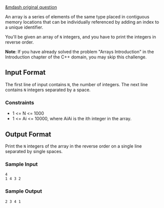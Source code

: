 
[&mdash original question](https://www.hackerrank.com/challenges/arrays-ds)

An array is a series of elements of the same type placed in contiguous memory
locations that can be individually referenced by adding an index to a unique
identifier.

You'll be given an array of `N` integers, and you have to print the integers
in reverse order.

**Note**: If you have already solved the problem "Arrays Introduction" in the
Introduction chapter of the C++ domain, you may skip this challenge.


## Input Format

The first line of input contains `N`, the number of integers. The next line
contains `N` integers separated by a space.

### Constraints

* 1 <= N <= 1000
* 1 <= Ai <= 10000, where AiAi is the ith integer in the array.

## Output Format

Print the `N` integers of the array in the reverse order on a single line
separated by single spaces.

### Sample Input

```
4
1 4 3 2
```

### Sample Output

```
2 3 4 1
```
